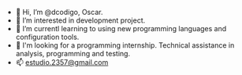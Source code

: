 - 👋 Hi, I’m @dcodigo, Oscar.
- 👀 I’m interested in development project.
- 🌱 I’m currentl learning to using new programming languages and configuration tools.
- 💞️ I'm looking for a programming internship. Technical assistance in analysis, programming and testing.
- 📫 estudio.2357@gmail.com

<!---
dcodigo/dcodigo is a ✨ special ✨ repository because its `README.md` (this file) appears on your GitHub profile.
--->
